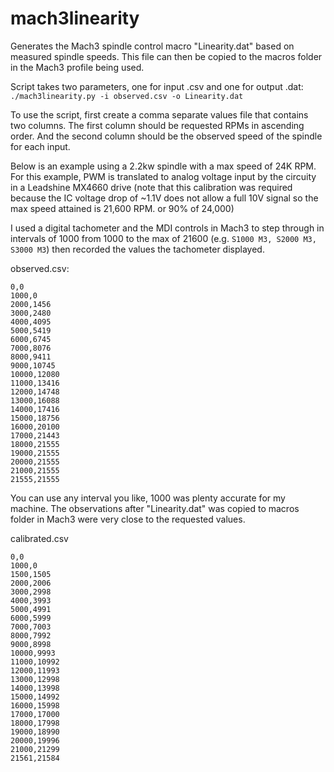 # mach3linearity
Generates the Mach3 spindle control macro "Linearity.dat" based on measured spindle speeds. This file can then be copied to the macros folder in the Mach3 profile being used.

Script takes two parameters, one for input .csv and one for output .dat:
`./mach3linearity.py -i observed.csv -o Linearity.dat`

To use the script, first create a comma separate values file that contains two columns. The first column should be requested RPMs in ascending order. And the second column should be the observed speed of the spindle for each input.

Below is an example using a 2.2kw spindle with a max speed of 24K RPM. For this example, PWM is translated to analog voltage input by the circuity in a Leadshine MX4660 drive (note that this calibration was required because the IC voltage drop of ~1.1V does not allow a full 10V signal so the max speed attained is 21,600 RPM. or 90% of 24,000)

I used a digital tachometer and the MDI controls in Mach3 to step through in intervals of 1000 from 1000 to the max of 21600 (e.g. `S1000 M3, S2000 M3, S3000 M3`) then recorded the values the tachometer displayed. 

observed.csv:

```
0,0
1000,0
2000,1456
3000,2480
4000,4095
5000,5419
6000,6745
7000,8076
8000,9411
9000,10745
10000,12080
11000,13416
12000,14748
13000,16088
14000,17416
15000,18756
16000,20100
17000,21443
18000,21555
19000,21555
20000,21555
21000,21555
21555,21555
```

You can use any interval you like, 1000 was plenty accurate for my machine. The observations after "Linearity.dat" was copied to macros folder in Mach3 were very close to the requested values.

calibrated.csv

```
0,0
1000,0
1500,1505
2000,2006
3000,2998
4000,3993
5000,4991
6000,5999
7000,7003
8000,7992
9000,8998
10000,9993
11000,10992
12000,11993
13000,12998
14000,13998
15000,14992
16000,15998
17000,17000
18000,17998
19000,18990
20000,19996
21000,21299
21561,21584
```
